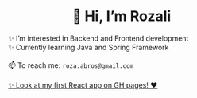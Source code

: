 <h1 align="center">👋 Hi, I’m Rozali</h1>
<ul type="none">
  <li> ✨ I’m interested in Backend and Frontend development </li>
  <li> ✨ Currently learning Java and Spring Framework </li><br>
  <li>📫 To reach me: <code>roza.abros@gmail.com </code></li><br>
  <li><a href="https://rozali-ab.github.io/"> ✨ Look at my first React app on GH pages!  &#9829;</a></li>
  </ul>
<!---
Rozali-Ab/Rozali-Ab is a ✨ special ✨ repository because its `README.md` (this file) appears on your GitHub profile.
You can click the Preview link to take a look at your changes.
--->
